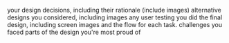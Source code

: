 your design decisions, including their rationale (include images)
alternative designs you considered, including images
any user testing you did
the final design, including screen images and the flow for each task.
challenges you faced
parts of the design you're most proud of